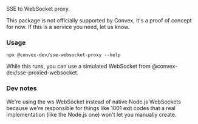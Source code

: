 SSE to WebSocket proxy.

This package is not officially supported by Convex, it's a proof of concept for now. If this is a service you need, let us know.

### Usage

```
npx @convex-dev/sse-websocket-proxy --help
```

While this runs, you can use a simulated WebSocket from @convex-dev/sse-proxied-websocket.

### Dev notes

We're using the ws WebSocket instead of native Node.js WebSockets because we're responsible for things like 1001
exit codes that a real implementation (like the Node.js one) won't let you manually create.
